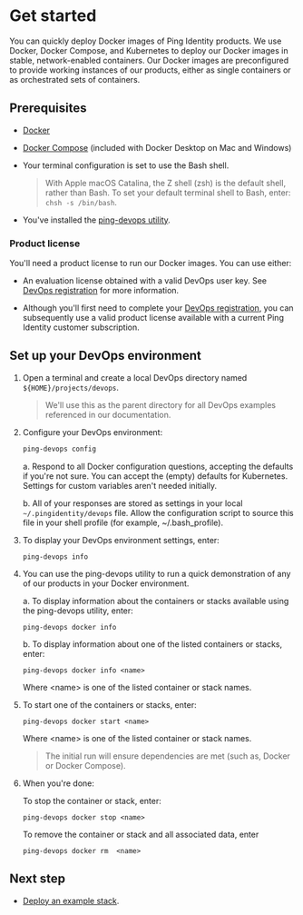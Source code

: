 # Get started

You can quickly deploy Docker images of Ping Identity products. We use Docker, Docker Compose, and Kubernetes to deploy our Docker images in stable, network-enabled containers. Our Docker images are preconfigured to provide working instances of our products, either as single containers or as orchestrated sets of containers.

## Prerequisites

* [Docker](https://docs.docker.com/install/)
* [Docker Compose](https://docs.docker.com/compose/install/) (included with Docker Desktop on Mac and Windows)
* Your terminal configuration is set to use the Bash shell.
  
  > With Apple macOS Catalina, the Z shell (zsh) is the default shell, rather than Bash. To set your default terminal shell to Bash, enter: `chsh -s /bin/bash`. 

* You've installed the [ping-devops utility](pingDevopsUtil.md#installation).

### Product license

You'll need a product license to run our Docker images. You can use either:

* An evaluation license obtained with a valid DevOps user key. See [DevOps registration](devopsRegistration.md) for more information.

* Although you'll first need to complete your [DevOps registration](devopsRegistration.md), you can subsequently use a valid product license available with a current Ping Identity customer subscription.

## Set up your DevOps environment

1. Open a terminal and create a local DevOps directory named `${HOME}/projects/devops`.

   > We'll use this as the parent directory for all DevOps examples referenced in our documentation.

2. Configure your DevOps environment:

    ```bash
    ping-devops config
    ```

   a. Respond to all Docker configuration questions, accepting the defaults if you're not sure.  You can accept the (empty) defaults for Kubernetes. Settings for custom variables aren't needed initially.

   b. All of your responses are stored as settings in your local `~/.pingidentity/devops` file. Allow the configuration script to source this file in your shell profile (for example, ~/.bash_profile).

3. To display your DevOps environment settings, enter:

   ```shell
   ping-devops info
   ```

4. You can use the ping-devops utility to run a quick demonstration of any of our products in your Docker environment.

   a. To display information about the containers or stacks available using the ping-devops utility, enter:

   ```shell
   ping-devops docker info
   ```

   b. To display information about one of the listed containers or stacks, enter:

   ```shell
   ping-devops docker info <name>
   ```

   Where &lt;name&gt; is one of the listed container or stack names.

5. To start one of the containers or stacks, enter:

    ```shell
    ping-devops docker start <name>
    ```

   Where &lt;name&gt; is one of the listed container or stack names.

     > The initial run will ensure dependencies are met (such as, Docker or Docker Compose).

6. When you're done:

   To stop the container or stack, enter:

    ```shell
    ping-devops docker stop <name>
    ```

    To remove the container or stack and all associated data, enter

    ```shell
    ping-devops docker rm  <name>
    ```

## Next step

* [Deploy an example stack](getStartedWithGitRepo.md).
